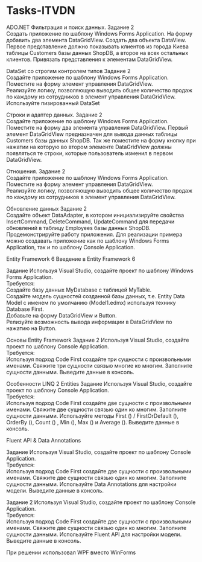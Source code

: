 # Tasks-ITVDN
ADO.NET
Фильтрация и поиск данных.
Задание 2  
Создать приложение по шаблону Windows Forms Application. На форму добавить два элемента DataGridView. 
Создать два объекта DataView. Первое представление должно показывать клиентов из 
города Киева таблицы Customers базы данных ShopDB, а второе на всех остальных клиентов. 
Привязать представления к элементам DataGridView. 

DataSet со строгим контролем типов 
Задание 2  
Создайте приложение по шаблону Windows Forms Application. Поместите на форму элемент управления DataGridView.  
Реализуйте логику, позволяющую выводить общее количество продаж по каждому из сотрудников в элемент управления 
DataGridView. Используйте пизированный DataSet 

Строки и адаптер данных. 
Задание 2  
Создайте приложение по шаблону Windows Forms Application. Поместите на форму два элемента управления DataGridView. 
Первый элемент  DataGridView предназначен для вывода данных таблицы Customers базы данных ShopDB. 
Так же поместите на форму кнопку при нажатии на которую во втором элементе DataGridView должны появляться те строки, 
которые пользователь изменил в первом  DataGridView. 

Отношения. 
Задание 2  
Создайте приложение по шаблону Windows Forms Application. Поместите на форму элемент управления DataGridView.  
Реализуйте логику, позволяющую выводить общее количество продаж по каждому из сотрудников в элемент управления 
DataGridView. 

Обновление данных 
Задание 2  
Создайте объект DataAdapter, в котором инициализируйте свойства InsertCommand, DeleteCommand, UpdateCommand для передачи обновлений в таблицу Employees базы данных ShopDB. Продемонстрируйте работу приложения. Для реализации примера можно создавать приложение как по шаблону Windows Forms Application, так и по шаблону Console Application. 



Entity Framework 6
Введение в Entity Framework 6 

Задание 
Используя Visual Studio, создайте проект по шаблону Windows Forms Application.  
Требуется:  
Создайте базу данных MyDatabase с таблицей MyTable.  
Создайте модель сущностей созданной базы данных, т.е. Entity Data Model с именем по умолчанию (Model1.edmx) используя технику Database First.  
Добавьте на форму DataGridView и Button.  
Релизуйте возможность вывода информации в DataGridView по нажатию на Button.  


Основы Entity Framework 
Задание 2 
Используя Visual Studio, создайте проект по шаблону Console Application.  
Требуется:  
Используя подход Code First создайте три сущности с произвольными именами. Свяжите три сущности связью многие ко многим. Заполните сущности данными. Выведите данные в консоль. 


Особенности LINQ 2 Entities 
Задание 
Используя Visual Studio, создайте проект по шаблону Console Application.  
Требуется:  
Используя подход Code First создайте две сущности с произвольными именами. Свяжите две сущности связью один ко многим. Заполните сущности данными. Используйте методы First () / FirstOrDefault (), OrderBy (), Count () , Min (), Max () и Average (). Выведите данные в консоль. 


Fluent API & Data Annotations 
 
Задание 
Используя Visual Studio, создайте проект по шаблону Console Application.  
Требуется:  
Используя подход Code First создайте две сущности с произвольными именами. Свяжите две сущности связью один ко многим. Заполните сущности данными. Используйте Data Annotations для настройки модели. Выведите данные в консоль. 

Задание 2 
Используя Visual Studio, создайте проект по шаблону Console Application.  
Требуется:  
Используя подход Code First создайте две сущности с произвольными именами. Свяжите две сущности связью один ко многим. Заполните сущности данными. Используйте Fluent API для настройки модели. Выведите данные в консоль. 


При решении использовал WPF вместо WinForms
